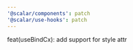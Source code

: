 ```yaml
---
'@scalar/components': patch
'@scalar/use-hooks': patch
---
```


feat(useBindCx): add support for style attr
